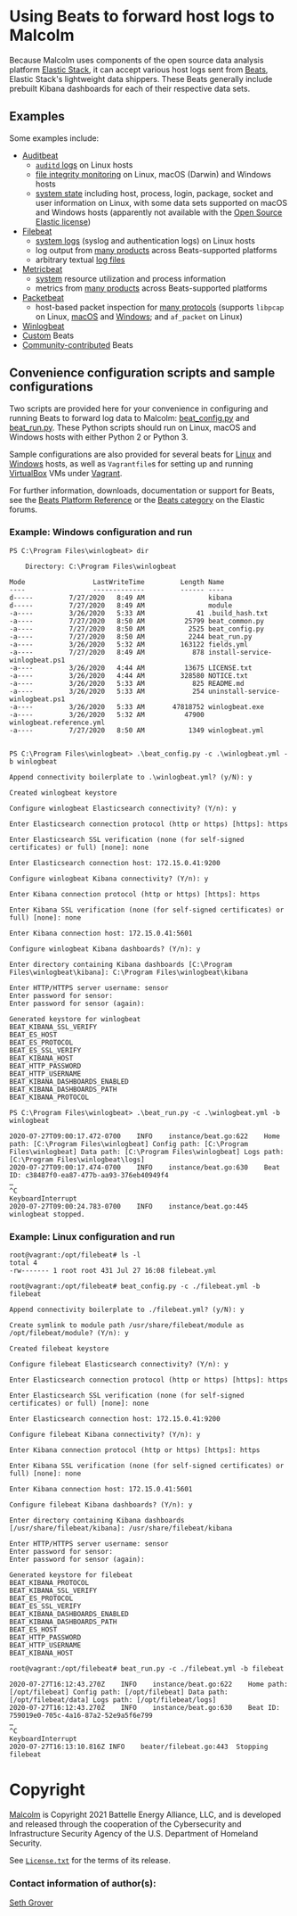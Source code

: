 # Using Beats to forward host logs to Malcolm

Because Malcolm uses components of the open source data analysis platform [Elastic Stack](https://www.elastic.co/elastic-stack), it can accept various host logs sent from [Beats](https://www.elastic.co/beats/#the-beats-family), Elastic Stack's lightweight data shippers. These Beats generally include prebuilt Kibana dashboards for each of their respective data sets.

## Examples

Some examples include:

* [Auditbeat](https://www.elastic.co/beats/auditbeat)
    - [`auditd` logs](https://www.elastic.co/guide/en/beats/auditbeat/master/auditbeat-module-auditd.html) on Linux hosts
    - [file integrity monitoring](https://www.elastic.co/guide/en/beats/auditbeat/master/auditbeat-module-file_integrity.html) on Linux, macOS (Darwin) and Windows hosts
    - [system state](https://www.elastic.co/guide/en/beats/auditbeat/master/auditbeat-module-system.html) including host, process, login, package, socket and user information on Linux, with some data sets supported on macOS and Windows hosts (apparently not available with the [Open Source Elastic license](https://www.elastic.co/subscriptions))
* [Filebeat](https://www.elastic.co/beats/filebeat)
    - [system logs](https://www.elastic.co/guide/en/beats/filebeat/current/filebeat-module-system.html) (syslog and authentication logs) on Linux hosts
    - log output from [many products](https://www.elastic.co/guide/en/beats/filebeat/current/filebeat-modules.html) across Beats-supported platforms 
    - arbitrary textual [log files](https://www.elastic.co/guide/en/beats/filebeat/current/filebeat-input-log.html)
* [Metricbeat](https://www.elastic.co/beats/metricbeat)
    - [system](https://www.elastic.co/guide/en/beats/metricbeat/current/metricbeat-module-system.html) resource utilization and process information
    - metrics from [many products](https://www.elastic.co/guide/en/beats/metricbeat/current/metricbeat-modules.html) across Beats-supported platforms
* [Packetbeat](https://www.elastic.co/beats/packetbeat)
    - host-based packet inspection for [many protocols](https://www.elastic.co/guide/en/beats/packetbeat/current/configuration-protocols.html) (supports `libpcap` on Linux, [macOS](https://formulae.brew.sh/formula/libpcap) and [Windows](https://nmap.org/npcap/); and `af_packet` on Linux)
* [Winlogbeat](https://www.elastic.co/downloads/beats/winlogbeat)
* [Custom](https://www.elastic.co/guide/en/beats/devguide/current/index.html) Beats
* [Community-contributed](https://www.elastic.co/guide/en/beats/devguide/current/community-beats.html) Beats

## Convenience configuration scripts and sample configurations

Two scripts are provided here for your convenience in configuring and running Beats to forward log data to Malcolm: [beat_config.py](./beat_config.py) and [beat_run.py](./beat_run.py). These Python scripts should run on Linux, macOS and Windows hosts with either Python 2 or Python 3.

Sample configurations are also provided for several beats for [Linux](./linux_vm_example) and [Windows](./windows_vm_example) hosts, as well as `Vagrantfile`s for setting up and running [VirtualBox](https://www.virtualbox.org/) VMs under [Vagrant](https://www.vagrantup.com/intro).

For further information, downloads, documentation or support for Beats, see the [Beats Platform Reference](https://www.elastic.co/guide/en/beats/libbeat/current/beats-reference.html) or the [Beats category](https://discuss.elastic.co/c/elastic-stack/beats) on the Elastic forums.

### Example: Windows configuration and run

```
PS C:\Program Files\winlogbeat> dir

    Directory: C:\Program Files\winlogbeat

Mode                 LastWriteTime         Length Name
----                 -------------         ------ ----
d-----         7/27/2020   8:49 AM                kibana
d-----         7/27/2020   8:49 AM                module
-a----         3/26/2020   5:33 AM             41 .build_hash.txt
-a----         7/27/2020   8:50 AM          25799 beat_common.py
-a----         7/27/2020   8:50 AM           2525 beat_config.py
-a----         7/27/2020   8:50 AM           2244 beat_run.py
-a----         3/26/2020   5:32 AM         163122 fields.yml
-a----         7/27/2020   8:49 AM            878 install-service-winlogbeat.ps1
-a----         3/26/2020   4:44 AM          13675 LICENSE.txt
-a----         3/26/2020   4:44 AM         328580 NOTICE.txt
-a----         3/26/2020   5:33 AM            825 README.md
-a----         3/26/2020   5:33 AM            254 uninstall-service-winlogbeat.ps1
-a----         3/26/2020   5:33 AM       47818752 winlogbeat.exe
-a----         3/26/2020   5:32 AM          47900 winlogbeat.reference.yml
-a----         7/27/2020   8:50 AM           1349 winlogbeat.yml


PS C:\Program Files\winlogbeat> .\beat_config.py -c .\winlogbeat.yml -b winlogbeat

Append connectivity boilerplate to .\winlogbeat.yml? (y/N): y

Created winlogbeat keystore

Configure winlogbeat Elasticsearch connectivity? (Y/n): y

Enter Elasticsearch connection protocol (http or https) [https]: https

Enter Elasticsearch SSL verification (none (for self-signed certificates) or full) [none]: none

Enter Elasticsearch connection host: 172.15.0.41:9200

Configure winlogbeat Kibana connectivity? (Y/n): y

Enter Kibana connection protocol (http or https) [https]: https

Enter Kibana SSL verification (none (for self-signed certificates) or full) [none]: none

Enter Kibana connection host: 172.15.0.41:5601

Configure winlogbeat Kibana dashboards? (Y/n): y

Enter directory containing Kibana dashboards [C:\Program Files\winlogbeat\kibana]: C:\Program Files\winlogbeat\kibana

Enter HTTP/HTTPS server username: sensor
Enter password for sensor:
Enter password for sensor (again):

Generated keystore for winlogbeat
BEAT_KIBANA_SSL_VERIFY
BEAT_ES_HOST
BEAT_ES_PROTOCOL
BEAT_ES_SSL_VERIFY
BEAT_KIBANA_HOST
BEAT_HTTP_PASSWORD
BEAT_HTTP_USERNAME
BEAT_KIBANA_DASHBOARDS_ENABLED
BEAT_KIBANA_DASHBOARDS_PATH
BEAT_KIBANA_PROTOCOL

PS C:\Program Files\winlogbeat> .\beat_run.py -c .\winlogbeat.yml -b winlogbeat

2020-07-27T09:00:17.472-0700    INFO    instance/beat.go:622    Home path: [C:\Program Files\winlogbeat] Config path: [C:\Program Files\winlogbeat] Data path: [C:\Program Files\winlogbeat] Logs path: [C:\Program Files\winlogbeat\logs]
2020-07-27T09:00:17.474-0700    INFO    instance/beat.go:630    Beat ID: c38487f0-ea87-477b-aa93-376eb40949f4
…
^C
KeyboardInterrupt
2020-07-27T09:00:24.783-0700    INFO    instance/beat.go:445    winlogbeat stopped.
```

### Example: Linux configuration and run

```
root@vagrant:/opt/filebeat# ls -l
total 4
-rw------- 1 root root 431 Jul 27 16:08 filebeat.yml

root@vagrant:/opt/filebeat# beat_config.py -c ./filebeat.yml -b filebeat

Append connectivity boilerplate to ./filebeat.yml? (y/N): y 

Create symlink to module path /usr/share/filebeat/module as /opt/filebeat/module? (Y/n): y

Created filebeat keystore

Configure filebeat Elasticsearch connectivity? (Y/n): y

Enter Elasticsearch connection protocol (http or https) [https]: https

Enter Elasticsearch SSL verification (none (for self-signed certificates) or full) [none]: none

Enter Elasticsearch connection host: 172.15.0.41:9200

Configure filebeat Kibana connectivity? (Y/n): y

Enter Kibana connection protocol (http or https) [https]: https

Enter Kibana SSL verification (none (for self-signed certificates) or full) [none]: none

Enter Kibana connection host: 172.15.0.41:5601

Configure filebeat Kibana dashboards? (Y/n): y

Enter directory containing Kibana dashboards [/usr/share/filebeat/kibana]: /usr/share/filebeat/kibana

Enter HTTP/HTTPS server username: sensor
Enter password for sensor: 
Enter password for sensor (again): 

Generated keystore for filebeat
BEAT_KIBANA_PROTOCOL
BEAT_KIBANA_SSL_VERIFY
BEAT_ES_PROTOCOL
BEAT_ES_SSL_VERIFY
BEAT_KIBANA_DASHBOARDS_ENABLED
BEAT_KIBANA_DASHBOARDS_PATH
BEAT_ES_HOST
BEAT_HTTP_PASSWORD
BEAT_HTTP_USERNAME
BEAT_KIBANA_HOST

root@vagrant:/opt/filebeat# beat_run.py -c ./filebeat.yml -b filebeat

2020-07-27T16:12:43.270Z    INFO    instance/beat.go:622    Home path: [/opt/filebeat] Config path: [/opt/filebeat] Data path: [/opt/filebeat/data] Logs path: [/opt/filebeat/logs]
2020-07-27T16:12:43.270Z    INFO    instance/beat.go:630    Beat ID: 759019e0-705c-4a16-87a2-52e9a5f6e799
…
^C
KeyboardInterrupt
2020-07-27T16:13:10.816Z INFO    beater/filebeat.go:443  Stopping filebeat
```

# <a name="Footer"></a>Copyright

[Malcolm](https://github.com/idaholab/Malcolm) is Copyright 2021 Battelle Energy Alliance, LLC, and is developed and released through the cooperation of the Cybersecurity and Infrastructure Security Agency of the U.S. Department of Homeland Security.

See [`License.txt`](https://raw.githubusercontent.com/idaholab/Malcolm/main/License.txt) for the terms of its release.

### Contact information of author(s):

[Seth Grover](mailto:malcolm.netsec@gmail.com?subject=Malcolm)
